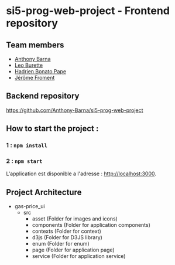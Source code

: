 # si5-prog-web-project - Frontend repository

## Team members
- [Anthony Barna](https://github.com/Anthony-Barna)
- [Leo Burette](https://github.com/LeoBurette)
- [Hadrien Bonato Pape](https://github.com/Hadrien-Bonato-Pape)
- [Jérôme Froment](https://github.com/JeromeFroment)

## Backend repository
https://github.com/Anthony-Barna/si5-prog-web-project

## How to start the project :

### 1 : `npm install`
### 2 : `npm start`

L'application est disponible a l'adresse : [http://localhost:3000](http://localhost:3000).

## Project Architecture
- gas-price_ui
    - src
        - asset (Folder for images and icons)
        - components (Folder for application components)
        - contexts (Folder for context)
        - d3js (Folder for D3JS library)
        - enum (Folder for enum)
        - page (Folder for application page)
        - service (Folder for application service)
